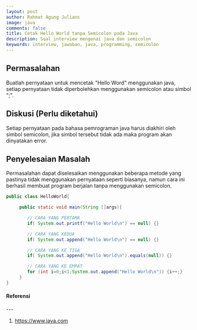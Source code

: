 ```yaml
---
layout: post
author: Rahmat Agung Julians
image: java
comments: false
title: Cetak Hello World tanpa Semicolon pada Java
description: Soal interview mengenai java dan semicolon
keywords: interview, jawaban, java, programming, semicolon
---
```


## Permasalahan

Buatlah pernyataan untuk mencetak "Hello Word" menggunakan java, setiap pernyataan tidak diperbolehkan menggunakan semicolon atau simbol ";".

## Diskusi (Perlu diketahui)

Setiap pernyataan pada bahasa pemrograman java harus diakhiri oleh simbol semicolon, jika simbol tersebut tidak ada maka program akan dinyatakan error.

## Penyelesaian Masalah

Permasalahan dapat diselesaikan menggunakan beberapa metode yang pastinya tidak menggunakan pernyataan seperti biasanya, namun cara ini berhasil membuat program berjalan tanpa menggunakan semicolon.

```java
public class HelloWorld{

     public static void main(String []args){

        // CARA YANG PERTAMA
        if( System.out.printf("Hello World\n") == null) {}

        // CARA YANG KEDUA
        if( System.out.append("Hello World\n") == null) {}

        // CARA YANG KE TIGA
        if( System.out.append("Hello World\n").equals(null)) {}

        // CARA YANG KE EMPAT
        for (int i=0;i<1;System.out.append("Hello World\n")) {i++;}
     }
}
```

<h4><b class="title-referensi">Referensi</b></h4> 
--- 
<ol class="referensi">
    <li>
        <a href="https://www.java.com/">https://www.java.com</a>
    </li>
</ol>
